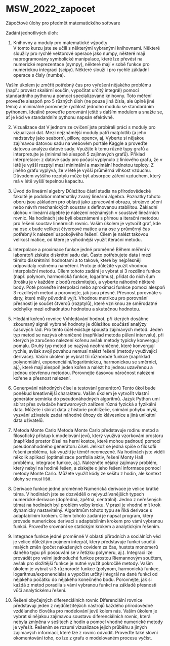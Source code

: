 # MSW_2022_zapocet
Zápočtové úlohy pro předmět matematického software 

Zadání jednotlivých úloh:

1. Knihovny a moduly pro matematické výpočty  
V tomto kurzu jste se učili s některými vybranými knihovnami. Některé sloužily pro rychlé vektorové operace jako numpy, některé mají naprogramovány symbolické manipulace, které lze převést na numerické reprezentace (sympy), některé mají v sobě funkce pro numerickou integraci (scipy). Některé slouží i pro rychlé základní operace s čísly (numba).

Vaším úkolem je změřit potřebný čas pro vyřešení nějakého problému (např.: provést skalární součin, vypočítat určitý integrál) pomocí standardního pythonu a pomocí specializované knihovny. Toto měření proveďte alespoň pro 5 různých úloh (ne pouze jiná čísla, ale úplně jiné téma) a minimálně porovnejte rychlost jednoho modulu se standardním pythonem. Ideálně proveďte porovnání ještě s dalším modulem a snažte se, ať je kód ve standardním pythonu napsán efektivně.  

2. Vizualizace dat 
V jednom ze cvičení jste probírali práci s moduly pro vizualizaci dat. Mezi nejznámější moduly patří matplotlib (a jeho nadstavby jako seaborn), pillow, opencv, aj. Vyberte si nějakou zajímavou datovou sadu na webovém portále Kaggle a proveďte datovou analýzu datové sady. Využijte k tomu různé typy grafů a interpretujte je (minimálně alespoň 5 zajímavých grafů). Příklad interpretace: z datové sady pro počasí vyplynulo z liniového grafu, že v létě je vyšší rozptyl mezi minimální a maximální hodnotou teploty. Z jiného grafu vyplývá, že v létě je vyšší průměrná vlhkost vzduchu. Důvodem vyššího rozptylu může být absorpce záření vzduchem, který má v létě vyšší tepelnou kapacitu.

3. Úvod do lineární algebry
Důležitou částí studia na přírodovědecké fakultě je podobor matematiky zvaný lineární algebra. Poznatky tohoto oboru jsou základem pro oblasti jako zpracování obrazu,  strojové učení nebo návrh mechanických soustav s definovanou stabilitou. Základní úlohou v lineární algebře je nalezení neznámých v soustavě lineárních rovnic. Na hodinách jste byli obeznámeni s přímou a iterační metodou pro řešení soustav lineárních rovnic. Vaším úkolem je vytvořit graf, kde na ose x bude velikost čtvercové matice a na ose y průměrný čas potřebný k nalezení uspokojivého řešení. Cílem je nalézt takovou velikost matice, od které je výhodnější využít iterační metodu.

4. Interpolace a proximace funkce jedné proměnné 
Během měření v laboratoři získáte diskrétní sadu dat. Často potřebujete data i mezi těmito diskrétními hodnotami a to takové, které by nejpřesněji odpovídaly reálnému naměření. Proto je důležité využít vhodnou interpolační metodu. Cílem tohoto zadání je vybrat si 3 rozdílné funkce (např. polynom, harmonická funkce, logaritmus), přidat do nich šum (trošku je v každém z bodů rozkmitejte), a vyberte náhodně některé body. Poté proveďte interpolaci nebo aproximaci funkce pomocí alespoň 3 rozdílných metod a porovnejte, jak jsou přesné. Přesnost porovnáte s daty, které měly původně vyjít. Vhodnou metrikou pro porovnání přesnosti je součet čtverců (rozptylů), které vzniknou ze směrodatné odchylky mezi odhadnutou hodnotou a skutečnou hodnotou.

5. Hledání kořenů rovnice 
Vyhledávání hodnot, při kterých dosáhne zkoumaný signál vybrané hodnoty je důležitou součástí analýzy časových řad. Pro tento účel existuje spousta zajímavých metod. Jeden typ metod se nazývá ohraničené (například metoda půlení intervalu), při kterých je zaručeno nalezení kořenu avšak metody typicky konvergují pomalu. Druhý typ metod se nazývá neohraničené, které konvergují rychle, avšak svojí povahou nemusí nalézt řešení (metody využívající derivace). Vaším úkolem je vybrat tři různorodé funkce (například polynomiální, exponenciální/logaritmickou, harmonickou se směrnicí, aj.), které mají alespoň jeden kořen a nalézt ho jednou uzavřenou a jednou otevřenou metodou. Porovnejte časovou náročnost nalezení kořene a přesnost nalezení. 

6. Generpvání náhodných čísel a testování generátorů 
Tento úkol bude poněkud kreativnější charakteru. Vaším úkolem je vytvořit vlastní generátor semínka do pseudonáhodných algoritmů. Jazyk Python umí sbírat přes ovladače hardwarových zařízení různá fyzická a fyzikální data. Můžete i sbírat data z historie prohlížeče, snímání pohybu myší, vyzvání uživatele zadat náhodné úhozy do klávesnice a jiná unikátní data uživatelů. 

7. Metoda Monte Carlo 
Metoda Monte Carlo představuje rodinu metod a filosofický přístup k modelování jevů, který využívá vzorkování prostoru (například prostor čísel na herní kostce, které mohou padnout) pomocí pseudonáhodného generátoru čísel. Jelikož se jedná spíše o filosofii řešení problému, tak využití je téměř neomezené. Na hodinách jste viděli několik aplikací (optimalizace portfolia aktiv, řešení Monty Hall problému, integrace funkce, aj.). Nalezněte nějaký zajímavý problém, který nebyl na hodině řešen, a získejte o jeho řešení informace pomocí metody Monte Carlo. Můžete využít kódy ze sešitu z hodin, ale kontext úlohy se musí lišit.

8. Derivace funkce jedné proměnné 
Numerická derivace je velice krátké téma. V hodinách jste se dozvěděli o nejvyužívanějších typech numerické derivace (dopředná, zpětná, centrální). Jedno z neřešených témat na hodinách byl problém volby kroku. V praxi je vhodné mít krok dynamicky nastavitelný. Algoritmům tohoto typu se říká derivace s adaptabilním krokem. Cílem tohoto zadání je napsat program, který provede numerickou derivaci s adaptabilním krokem pro vámi vybranou funkci. Proveďte srovnání se statickým krokem a analytickým řešením.

9. Integrace funkce jedné proměnné 
V oblasti přírodních a sociálních věd je velice důležitým pojmem integrál, který představuje funkci součtů malých změn (počet nakažených covidem za čas, hustota monomerů daného typu při posouvání se v řetízku polymeru, aj.). Integraci lze provádět pro velmi jednoduché funkce prostou Riemannovým součtem, avšak pro složitější funkce je nutné využít pokročilé metody. Vaším úkolem je vybrat si 3 různorodé funkce (polynom, harmonická funkce, logaritmus/exponenciála) a vypočíst určitý integrál na dané funkci od nějakého počátku do nějakého konečného bodu. Porovnejte, jak si každá z metod poradila s vámi vybranou funkcí na základě přesnosti vůči analytickému řešení.

10. Řešení obyčejných diferenciálních rovnic 
Diferenciální rovnice představují jeden z nejdůležitějších nástrojů každého přírodovědně vzdělaného člověka pro modelování jevů kolem nás. Vaším úkolem je vybrat si nějakou zajímavou soustavu diferenciálních rovnic, která nebyla zmíněna v sešitech z hodin a pomocí vhodné numerické metody je vyřešit. Řešením se rozumí vizualizace jejich průběhu a jiných zajímavých informací, které lze z rovnic odvodit. Proveďte také slovní okomentování toho, co lze z grafu o modelovaném procesu vyčíst.
